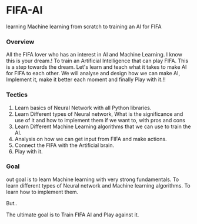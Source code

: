 # FIFA-AI
learning Machine learning from scratch to training an AI for FIFA

### Overview

All the FIFA lover who has an interest in AI and Machine Learning. I know this is your dream.! To train an Artificial Intelligence that can play FIFA.
This is a step towards the dream. Let's learn and teach what it takes to make AI for FIFA to each other. We will analyse and design how we can make AI, Implement it, make it better each moment and finally Play with it.!!


### Tectics

1. Learn basics of Neural Network with all Python libraries.
2. Learn Different types of Neural network, What is the significance and use of it and how to implement them if we want to, with pros and cons
3. Learn Different Machine Learning algorithms that we can use to train the AI.
4. Analysis on how we can get input from FIFA and make actions.
5. Connect the FIFA with the Artificial brain.
6. Play with it.



### Goal
out goal is to learn Machine learning with very strong fundamentals. To learn different types of Neural network and Machine learning algorithms. To learn how to implement them.

But..

The ultimate goal is to Train FIFA AI and Play against it.
